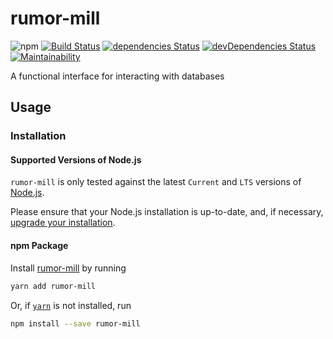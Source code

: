# rumor-mill
![npm](https://img.shields.io/npm/v/rumor-mill.svg)
[![Build Status](https://travis-ci.org/vinsonchuong/rumor-mill.svg?branch=master)](https://travis-ci.org/vinsonchuong/rumor-mill)
[![dependencies Status](https://david-dm.org/vinsonchuong/rumor-mill/status.svg)](https://david-dm.org/vinsonchuong/rumor-mill)
[![devDependencies Status](https://david-dm.org/vinsonchuong/rumor-mill/dev-status.svg)](https://david-dm.org/vinsonchuong/rumor-mill?type=dev)
[![Maintainability](https://api.codeclimate.com/v1/badges/698bc5bde5b97e7c88ea/maintainability)](https://codeclimate.com/github/vinsonchuong/rumor-mill/maintainability)

A functional interface for interacting with databases

## Usage

### Installation

#### Supported Versions of Node.js
`rumor-mill` is only tested against the latest `Current` and `LTS` versions of
[Node.js](https://nodejs.org/en/).

Please ensure that your Node.js installation is up-to-date, and, if necessary,
[upgrade your installation](https://nodejs.org/en/download/package-manager/).

#### npm Package
Install [rumor-mill](https://yarnpkg.com/en/package/rumor-mill)
by running

```sh
yarn add rumor-mill
```

Or, if [`yarn`](https://yarnpkg.com/en/) is not installed, run

```sh
npm install --save rumor-mill
```
